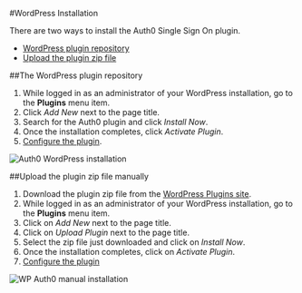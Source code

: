 #WordPress Installation

There are two ways to install the Auth0 Single Sign On plugin.

- [WordPress plugin repository](#1)
- [Upload the plugin zip file](#2)

##The WordPress plugin repository

1. While logged in as an administrator of your WordPress installation, go to the **Plugins** menu item.
2. Click *Add New* next to the page title.
3. Search for the Auth0 plugin and click *Install Now*.
4. Once the installation completes, click *Activate Plugin*.
5. [Configure the plugin](/cms/wordpress/configuration).

 <img src="https://cdn.auth0.com/docs/cms/wordpress/wp-auth0-install.gif" alt="Auth0 WordPress installation">

##Upload the plugin zip file manually

1. Download the plugin zip file from the [WordPress Plugins site](https://wordpress.org/plugins/auth0/).
2. While logged in as an administrator of your WordPress installation, go to the **Plugins** menu item.
3. Click on *Add New* next to the page title.
4. Click on *Upload Plugin* next to the page title.
5. Select the zip file just downloaded and click on *Install Now*.
6. Once the installation completes, click on *Activate Plugin*.
7. [Configure the plugin](/cms/wordpress/configuration)

 <img src="https://cdn.auth0.com/docs/cms/wordpress/wp-auth0-install-manual.gif" alt="WP Auth0 manual installation">
